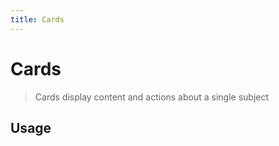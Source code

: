 ```yaml
---
title: Cards
---
```


# Cards

> Cards display content and actions about a single subject

## Usage

<usage name="card"></usage>
